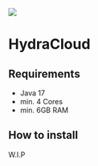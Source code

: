 [![](https://jitpack.io/v/BedrockCloud/CloudSystem.svg)](https://jitpack.io/#BedrockCloud/CloudSystem)
# HydraCloud

## Requirements
- Java 17
- min. 4 Cores
- min. 6GB RAM

## How to install
W.I.P
